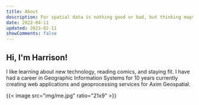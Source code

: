 ```yaml
---
title: About
description: For spatial data is nothing good or bad, but thinking maps it so.
date: 2022-04-11
updated: 2023-02-11
showComments: false
---
```


## Hi, I'm Harrison!

I like learning about new technology, reading comics, and staying fit. I have had a career in Geographic Information Systems for 10 years currently creating web applications and geoprocessing services for Axim Geospatial.

{{< image src="img/me.jpg" ratio="21x9" >}}
